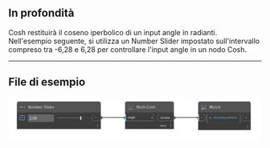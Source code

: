 ## In profondità
Cosh restituirà il coseno iperbolico di un input angle in radianti. Nell'esempio seguente, si utilizza un Number Slider impostato sull'intervallo compreso tra -6,28 e 6,28 per controllare l'input angle in un nodo Cosh.
___
## File di esempio

![Cosh](./DSCore.Math.Cosh_img.jpg)


